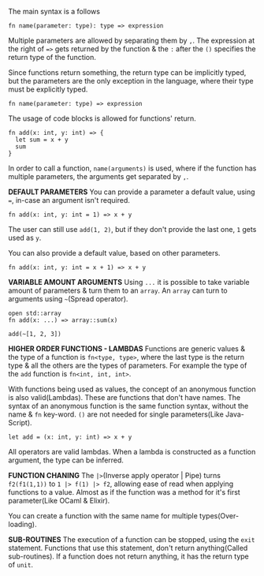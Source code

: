 The main syntax is a follows
```
fn name(parameter: type): type => expression
```
Multiple parameters are allowed by separating them by `,`. The expression at the right of `=>` gets returned by the function & the `:` after the `()` specifies the return type of the function.

Since functions return something, the return type can be implicitly typed, but the parameters are the only exception in the language, where their type must be explicitly typed.
```
fn name(parameter: type) => expression
```

The usage of code blocks is allowed for functions' return.
```
fn add(x: int, y: int) => {
  let sum = x + y
  sum
}
```

In order to call a function, `name(arguments)` is used, where if the function has multiple parameters, the arguments get separated by `,`.

**DEFAULT PARAMETERS**
You can provide a parameter a default value, using `=`, in-case an argument isn't required.
```
fn add(x: int, y: int = 1) => x + y
```
The user can still use `add(1, 2)`, but if they don't provide the last one, `1` gets used as `y`.

You can also provide a default value, based on other parameters.
```
fn add(x: int, y: int = x + 1) => x + y
```

**VARIABLE AMOUNT ARGUMENTS**
Using `...` it is possible to take variable amount of parameters & turn them to an `array`. An `array` can turn to arguments using `~`(Spread operator).
```
open std::array
fn add(x: ...) => array::sum(x)

add(~[1, 2, 3])
```

**HIGHER ORDER FUNCTIONS - LAMBDAS**
Functions are generic values & the type of a function is `fn<type, type>`, where the last type is the return type & all the others are the types of parameters. For example the type of the `add` function is `fn<int, int, int>`.

With functions being used as values, the concept of an anonymous function is also valid(Lambdas). These are functions that don't have names. The syntax of an anonymous function is the same function syntax, without the name & `fn` key-word. `()` are not needed for single parameters(Like Java-Script).
```
let add = (x: int, y: int) => x + y
```
All operators are valid lambdas. When a lambda is constructed as a function argument, the type can be inferred.

**FUNCTION CHANING**
The `|>`(Inverse apply operator | Pipe) turns `f2(f1(1,1))` to `1 |> f(1) |> f2`, allowing ease of read when applying functions to a value. Almost as if the function was a method for it's first parameter(Like OCaml & Elixir).

You can create a function with the same name for multiple types(Over-loading).

**SUB-ROUTINES**
The execution of a function can be stopped, using the `exit` statement. Functions that use this statement, don't return anything(Called sub-routines). If a function does not return anything, it has the return type of `unit`.
